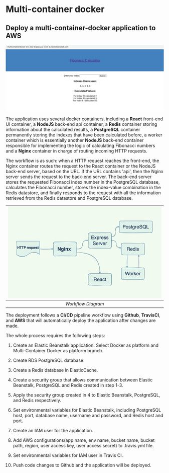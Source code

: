 # Multi-container docker

## Deploy a multi-container-docker application to AWS
![application](./screenshots/application.png "application")

The application uses several docker containers, including a <strong>React</strong> front-end UI container, a <strong>NodeJS</strong> back-end api container, a <strong>Redis</strong> container storing information about the calculated results, a <strong>PostgreSQL</strong> container permanently storing the indexes that have been calculated before, a worker container which is essentially another <strong>NodeJS</strong> back-end container responsible for implementing the logic of calculating Fibonacci numbers and a <strong>Nginx</strong> container in charge of routing incoming HTTP requests.

The workflow is as such: when a HTTP request reaches the front-end, the Nginx container routes the request to the React container or the NodeJS back-end server, based on the URL. If the URL contains 'api', then the Nginx server sends the request to the back-end server. The back-end server stores the requested Fibonacci index number in the PostgreSQL database, calculates the Fibonacci number, stores the index-value combination in the Redis datastore, and finally responds to the request with all the information retrieved from the Redis datastore and PostgreSQL database.

|![workflow](./screenshots/workflow.png "workflow") |
|:--:|
| *Workflow Diagram*|

The deployment follows a <strong>CI/CD</strong> pipeline workflow using <strong>Github</strong>, <strong>TravisCI</strong>, and <strong>AWS</strong> that will automatically deploy the application after changes are made.


The whole process requires the following steps:

1. Create an Elastic Beanstalk application. Select Docker as platform and Multi-Container Docker as platform branch.

2. Create RDS PostgreSQL database.

3. Create a Redis database in ElasticCache.

4. Create a security group that allows communication between Elastic Beanstalk, PostgreSQL and Redis created in step 1-3.

5. Apply the security group created in 4 to Elastic Beanstalk, PostgreSQL, and Redis respectively.

6. Set environmental variables for Elastic Beanstalk, including PostgreSQL host, port, database name, username and password, and Redis host and port.  

7. Create an IAM user for the application.

8. Add AWS configurations(app name, env name, bucket name, bucket path, region, user access key, user access secret) to .travis.yml file.

9. Set environmental variables for IAM user in Travis CI.

10. Push code changes to Github and the application will be deployed.
